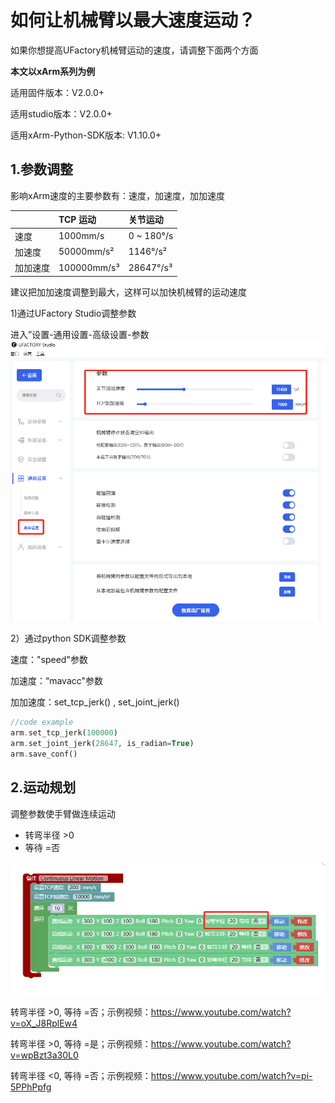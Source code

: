 # 如何让机械臂以最大速度运动？

如果你想提高UFactory机械臂运动的速度，请调整下面两个方面

__本文以xArm系列为例__

适用固件版本：V2.0.0+

适用studio版本：V2.0.0+

适用xArm-Python-SDK版本: V1.10.0+

## 1.参数调整

影响xArm速度的主要参数有：速度，加速度，加加速度

|          | TCP 运动    | 关节运动   |
| :------- | :---------- | :--------- |
| 速度     | 1000mm/s    | 0 ~ 180°/s |
| 加速度   | 50000mm/s²  | 1146°/s²   |
| 加加速度 | 100000mm/s³ | 28647°/s³  |


建议把加加速度调整到最大，这样可以加快机械臂的运动速度

1)通过UFactory Studio调整参数

进入”设置-通用设置-高级设置-参数
![image](../assets/13.png)


2）通过python SDK调整参数

速度："speed"参数

加速度：“mavacc"参数

加加速度：set_tcp_jerk() , set_joint_jerk()

```php
//code example
arm.set_tcp_jerk(100000)
arm.set_joint_jerk(28647, is_radian=True)
arm.save_conf()
```

## 2.运动规划

调整参数使手臂做连续运动

* 转弯半径 >0
* 等待 =否

![image](../assets/14.png)

转弯半径 >0, 等待 =否；示例视频：https://www.youtube.com/watch?v=oX_J8RplEw4

转弯半径 >0, 等待 =是；示例视频：https://www.youtube.com/watch?v=wpBzt3a30L0

转弯半径 <0, 等待 =否；示例视频：https://www.youtube.com/watch?v=pi-5PPhPpfg
